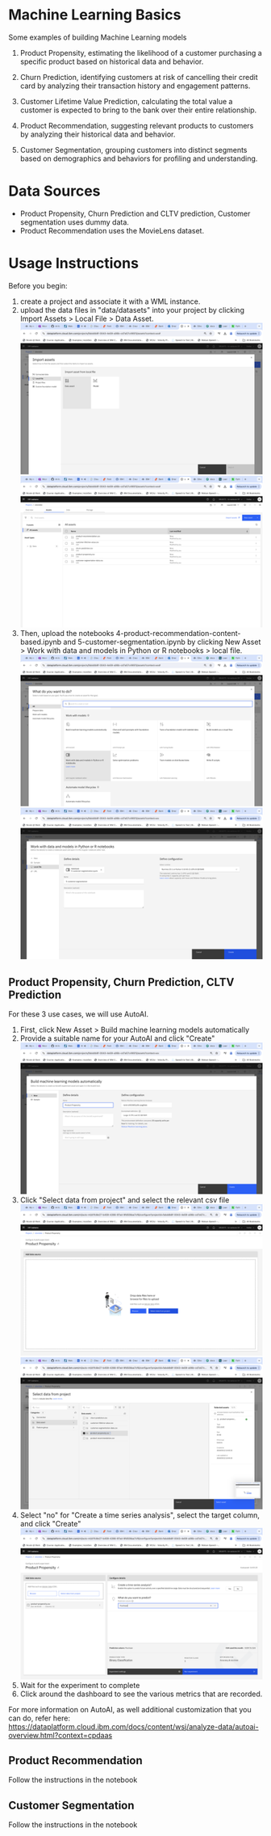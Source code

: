 # Machine Learning Basics

Some examples of building Machine Learning models

1. Product Propensity, estimating the likelihood of a customer purchasing a specific product based on historical data and behavior.

2. Churn Prediction, identifying customers at risk of cancelling their credit card by analyzing their transaction history and engagement patterns.

3. Customer Lifetime Value Prediction, calculating the total value a customer is expected to bring to the bank over their entire relationship.

4. Product Recommendation, suggesting relevant products to customers by analyzing their historical data and behavior.

5. Customer Segmentation, grouping customers into distinct segments based on demographics and behaviors for profiling and understanding.

# Data Sources

- Product Propensity, Churn Prediction and CLTV prediction, Customer segmentation uses dummy data.
- Product Recommendation uses the MovieLens dataset.

# Usage Instructions

Before you begin:
1. create a project and associate it with a WML instance.
2. upload the data files in "data/datasets" into your project by clicking Import Assets > Local File > Data Asset.
![alt text](imgs/image-2.png "Title")
![alt text](imgs/image-3.png "Title")
3. Then, upload the notebooks 4-product-recommendation-content-based.ipynb and 5-customer-segmentation.ipynb by clicking New Asset > Work with data and models in Python or R notebooks > local file.
![alt text](imgs/image-4.png "Title")
![alt text](imgs/image-5.png "Title")

## Product Propensity, Churn Prediction, CLTV Prediction

For these 3 use cases, we will use AutoAI.
1. First, click New Asset > Build machine learning models automatically
2. Provide a suitable name for your AutoAI and click "Create"
![alt text](imgs/image-6.png "Title")
3. Click "Select data from project" and select the relevant csv file
![alt text](imgs/image-8.png "Title")
![alt text](imgs/image-9.png "Title")
4. Select "no" for "Create a time series analysis", select the target column, and click "Create"
![alt text](imgs/image-10.png "Title")
5. Wait for the experiment to complete
6. Click around the dashboard to see the various metrics that are recorded. 

For more information on AutoAI, as well additional customization that you can do, refer here: https://dataplatform.cloud.ibm.com/docs/content/wsj/analyze-data/autoai-overview.html?context=cpdaas

## Product Recommendation
Follow the instructions in the notebook

## Customer Segmentation
Follow the instructions in the notebook